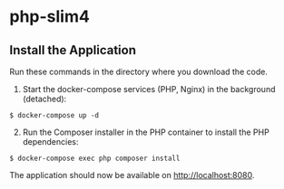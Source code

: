 # php-slim4

## Install the Application

Run these commands in the directory where you download the code.

1. Start the docker-compose services (PHP, Nginx) in the background (detached):
  ```
$ docker-compose up -d
  ```

2. Run the Composer installer in the PHP container to install the PHP dependencies:
  ```
$ docker-compose exec php composer install
  ```

The application should now be available on [http://localhost:8080](http://localhost:8080).
